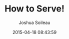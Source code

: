 ---
layout: post
title:  "How to Serve!"
date:   2015-04-18 08:43:59
author: Joshua Soileau
categories: Lead Gen
tags:	leads forms
cover:  "/assets/header_image.jpg"
---